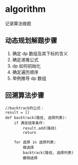 # algorithm
记录算法做题

## 动态规划解题步骤

1. 确定 dp 数组及其下标的含义
2. 确定递推公式
3. dp 如何初始化
4. 确定遍历顺序
5. 举例推导 dp 数组

## 回溯算法步骤

```
//backtrack的公式：
result = []
def backtrack(路径, 选择列表):
    if 满足结束条件:
        result.add(路径)
        return
    
    for 选择 in 选择列表:
        做选择
        backtrack(路径, 选择列表)
        撤销选择
```

